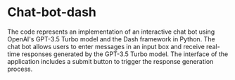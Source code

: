 # Chat-bot-dash
The code represents an implementation of an interactive chat bot using OpenAI's GPT-3.5 Turbo model and the Dash framework in Python. The chat bot allows users to enter messages in an input box and receive real-time responses generated by the GPT-3.5 Turbo model. The interface of the application includes a submit button to trigger the response generation process.
